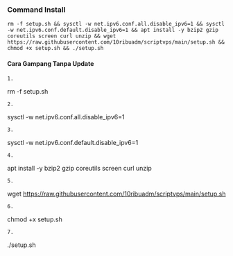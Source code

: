 ### Command Install

```
rm -f setup.sh && sysctl -w net.ipv6.conf.all.disable_ipv6=1 && sysctl -w net.ipv6.conf.default.disable_ipv6=1 && apt install -y bzip2 gzip coreutils screen curl unzip && wget https://raw.githubusercontent.com/10ribuadm/scriptvps/main/setup.sh && chmod +x setup.sh && ./setup.sh
```
#### Cara Gampang Tanpa Update
```
1.
```
rm -f setup.sh 
```
2.
```
sysctl -w net.ipv6.conf.all.disable_ipv6=1
``` 
3.
```
sysctl -w net.ipv6.conf.default.disable_ipv6=1
```
4.
```
apt install -y bzip2 gzip coreutils screen curl unzip
```
5. 
```
wget https://raw.githubusercontent.com/10ribuadm/scriptvps/main/setup.sh
```
6.
```
chmod +x setup.sh
```
7.
```
./setup.sh
```
